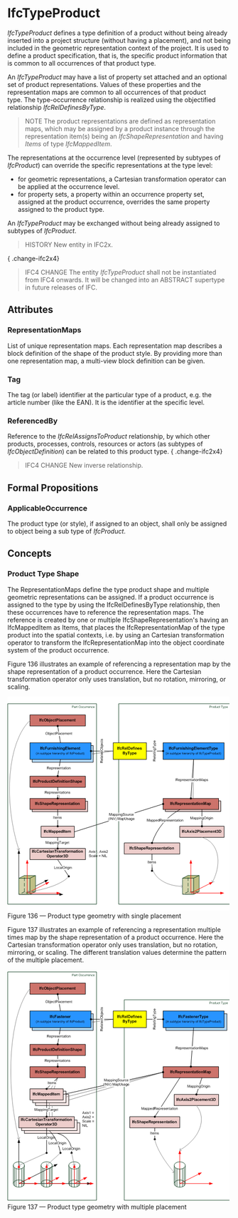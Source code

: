 # IfcTypeProduct

_IfcTypeProduct_ defines a type definition of a product without being already inserted into a project structure (without having a placement), and not being included in the geometric representation context of the project. It is used to define a product specification, that is, the specific product information that is common to all occurrences of that product type.

An _IfcTypeProduct_ may have a list of property set attached and an optional set of product representations. Values of these properties and the representation maps are common to all occurrences of that product type. The type-occurrence relationship is realized using the objectified relationship _IfcRelDefinesByType_.

> NOTE  The product representations are defined as representation maps, which may be assigned by a product instance through the representation item(s) being an _IfcShapeRepresentation_ and having _Items_ of type _IfcMappedItem_.

The representations at the occurrence level (represented by subtypes of _IfcProduct_) can override the specific representations at the type level:

* for geometric representations, a Cartesian transformation operator can be applied at the occurrence level.
* for property sets, a property within an occurrence property set, assigned at the product occurrence, overrides the same property assigned to the product type.

An _IfcTypeProduct_ may be exchanged without being already assigned to subtypes of _IfcProduct_.

> HISTORY  New entity in IFC2x.

{ .change-ifc2x4}
> IFC4 CHANGE  The entity _IfcTypeProduct_ shall not be instantiated from IFC4 onwards. It will be changed into an ABSTRACT supertype in future releases of IFC.

## Attributes

### RepresentationMaps
List of unique representation maps. Each representation map describes a block definition of the shape of the product style. By providing more than one representation map, a multi-view block definition can be given.

### Tag
The tag (or label) identifier at the particular type of a product, e.g. the article number (like the EAN). It is the identifier at the specific level.

### ReferencedBy
Reference to the _IfcRelAssignsToProduct_ relationship, by which other products, processes, controls, resources or actors (as subtypes of _IfcObjectDefinition_) can be related to this product type.
{ .change-ifc2x4}
> IFC4 CHANGE  New inverse relationship.

## Formal Propositions

### ApplicableOccurrence
The product type (or style), if assigned to an object, shall only be assigned to object being a sub type of _IfcProduct_.

## Concepts

### Product Type Shape

The RepresentationMaps define the type product shape and multiple geometric representations can be assigned. If a product occurrence is assigned to the type by using the IfcRelDefinesByType relationship, then these occurrences have to reference the representation maps. The reference is created by one or multiple IfcShapeRepresentation's having an IfcMappedItem as Items, that places the IfcRepresentationMap of the type product into the spatial contexts, i.e. by using an Cartesian transformation operator to transform the IfcRepresentationMap into the object coordinate system of the product occurrence.


Figure 136 illustrates an example of referencing a representation map by the shape representation of a product occurrence. Here the Cartesian transformation operator only uses translation, but no rotation, mirroring, or scaling.


![representation map](../../../../figures/ifctypeproduct_representationmap-1.png)
Figure 136 — Product type geometry with single placement


Figure 137 illustrates an example of referencing a representation multiple times map by the shape representation of a product occurrence. Here the Cartesian transformation operator only uses translation, but no rotation, mirroring, or scaling. The different translation values determine the pattern of the
multiple placement.


![representation map](../../../../figures/ifctypeproduct_representationmap-2.png)
Figure 137 — Product type geometry with multiple placement



